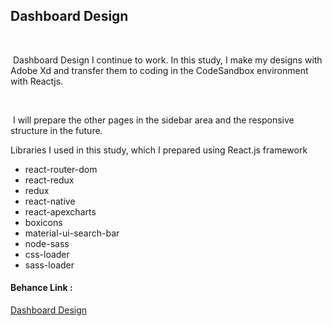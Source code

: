 <h2>Dashboard Design</h2>
 
   <p>  Dashboard Design I continue to work. In this study, I make my designs with Adobe Xd and transfer them to coding in the CodeSandbox environment with Reactjs.</p>
   <p>  I will prepare the other pages in the sidebar area and the responsive structure in the future.</p>
<p>Libraries I used in this study, which I prepared using React.js framework</p>

<ul>
<li>react-router-dom</li>
<li>react-redux</li>
<li>redux</li>
<li>react-native</li>
<li>react-apexcharts</li>
<li>boxicons</li>
<li>material-ui-search-bar</li>
<li>node-sass</li>
<li>css-loader</li>
<li>sass-loader</li>
</ul>

<h4>Behance Link :</h4> <p><a href="https://www.behance.net/gallery/125995097/Dashboard-Design" target="_blank">Dashboard Design</a></p>
